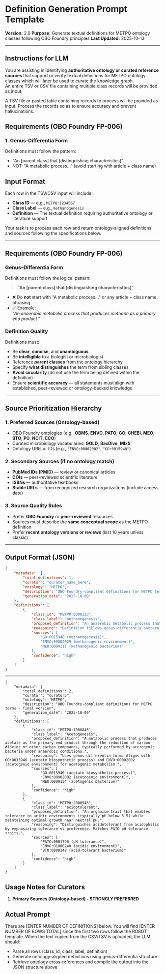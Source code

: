 # Definition Generation Prompt Template

**Version:** 2.0
**Purpose:** Generate textual definitions for METPO ontology classes following OBO Foundry principles
**Last Updated:** 2025-10-13


---

## Instructions for LLM

You are assisting in identifying **authoritative ontology or curated reference sources** that support or verify textual definitions for METPO ontology classes which will later be used to curate the knowledge graph.  
An entire TSV or CSV file containing multiple class records will be provided as input.


A TSV file or pasted table containing records to process will be provided as input. Process the records so as to ensure accuracy and prevent hallucinations. 

## Requirements (OBO Foundry FP-006)

### 1\. Genus-Differentia Form

Definitions must follow the pattern:

* "An \[parent class\] that \[distinguishing characteristics\]"
* NOT: "A metabolic process..." (avoid starting with article \+ class name)


## Input Format

Each row in the TSV/CSV input will include:
- **Class ID** — e.g., `METPO:1234567`  
- **Class Label** — e.g., `methanogenesis`  
- **Definition** — The textual definition requiring authoritative ontology or literature support  

Your task is to process each row and return ontology-aligned definitions and sources following the specifications below.

---

## Requirements (OBO Foundry FP-006)

### **Genus–Differentia Form**
Definitions must follow the logical pattern:
> **"An [parent class] that [distinguishing characteristics]"**

- ❌ Do **not** start with "A metabolic process..." or any article + class name phrasing  
- ✅ Example:  
  *"An anaerobic metabolic process that produces methane as a primary end product."*

### **Definition Quality**
Definitions must:
- Be **clear**, **concise**, and **unambiguous**
- Be **intelligible** to a biologist or microbiologist
- Reference **parent classes** from the ontology hierarchy
- Specify **what distinguishes** the term from sibling classes
- **Avoid circularity** (do not use the term being defined within the definition)
- Ensure **scientific accuracy** — all statements must align with established, peer-reviewed or ontology-backed knowledge

---

## Source Prioritization Hierarchy

### **1. Preferred Sources (Ontology-based)**
- OBO Foundry ontologies (e.g., **OBMS**, **ENVO**, **PATO**, **GO**, **CHEBI**, **MEO**, **BTO**, **PO**, **NCIT**, **ECO**)
- Curated microbiology vocabularies: **GOLD**, **BacDive**, **MIxS**
- Ontology URIs or IDs (e.g., `"ENVO:00002002"`, `"GO:0015948"`)

### **2. Secondary Sources (if no ontology match)**
- **PubMed IDs (PMID)** — review or canonical articles  
- **DOIs** — peer-reviewed scientific literature  
- **ISBNs** — authoritative textbooks  
- **Stable URLs** — from recognized research organizations (include access date)

### **3. Source Quality Rules**
- Prefer **OBO Foundry** or **peer-reviewed** resources  
- Sources must describe the **same conceptual scope** as the METPO definition  
- Prefer **recent ontology versions or reviews** (last 10 years unless classic)

---
## Output Format (JSON)

```json
{
    "metadata": {
        "total_definitions": 1,
        "curator": "curator_name_here",
        "ontology": "METPO",
        "description": "OBO Foundry-compliant definitions for METPO terms",
        "generation_date": "2025-10-09"
    },
    "definitions": [
        {
            "class_id": "METPO:0000123",
            "class_label": "methanogenesis",
            "proposed_definition": "An anaerobic metabolic process that produces methane as the primary end product, typically using carbon dioxide or acetate as electron acceptors.",
            "reasoning": "Definition follows genus-differentia pattern, aligns with GO:0015948 (methanogenesis) and ENVO:00002029 (methanogenic environment). Clarifies distinguishing metabolic characteristics.",
            "sources": [
                "GO:0015948 (methanogenesis)",
                "ENVO:00002029 (methanogenic environment)",
                "MEO:0000111 (methanogenic bacterium)"
            ],
            "confidence": "high"
        }
    ]
}
```
---
```
{
    "metadata": {
        "total_definitions": 2,
        "curator": "curator5",
        "ontology": "METPO",
        "description": "OBO Foundry-compliant definitions for METPO terms - final version",
        "generation_date": "2025-10-09"
    },
    "definitions": [
        {
            "class_id": "METPO:1000845",
            "class_label": "Acetogenesis",
            "proposed_definition": "A metabolic process that produces acetate as the primary end product through the reduction of carbon dioxide or other carbon compounds, typically performed by acetogenic bacteria under anaerobic conditions.",
            "reasoning": "Uses genus-differentia form. Aligns with GO:0015946 (acetate biosynthetic process) and ENVO:00002002 (acetogenic environment) for acetogenic metabolism.",
            "sources": [
                "GO:0015946 (acetate biosynthetic process)",
                "ENVO:00002002 (acetogenic environment)",
                "MEO:0000134 (acetogenic bacterium)"
            ],
            "confidence": "high"
        },
        {
            "class_id": "METPO:2000543",
            "class_label": "acidotolerant",
            "proposed_definition": "An organism trait that enables tolerance to acidic environments (typically pH below 5.5) while maintaining optimal growth near neutral pH.",
            "reasoning": "Distinguishes acidotolerant from acidophilic by emphasizing tolerance vs preference. Matches PATO pH tolerance traits.",
            "sources": [
                "PATO:0001796 (pH tolerance)",
                "ENVO:01000240 (acidic environment)",
                "BTO:0000148 (acid-tolerant bacterium)"
            ],
            "confidence": "high"
        }
    ]
}
```
## Usage Notes for Curators

1. **Primary Sources (Ontology-based) \- STRONGLY PREFERRED**

## Actual Prompt

There are [ENTER NUMBER OF DEFINITIONS] below. You will find [ENTER NUMBER OF ROWS TOTAL] since the first two rows follow the ROBOT template.
When the text copied from the CSV/TSV is uploaded, the LLM should:

- Parse all rows (class_id, class_label, definition)
- Generate ontology-aligned definitions using genus–differentia structure
- Retrieve ontology cross-references and compile the output into the JSON structure above
